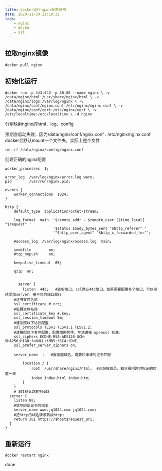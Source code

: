 ```yaml
---
title: docker运行nginx配置证书
date: 2020-11-30 21:18:32
tags:
	- nginx
	- docker
	- ssl
---
```


## 拉取nginx镜像

`docker pull nginx`

## 初始化运行

`docker run -p 443:443 -p 80:80 --name nginx \
-v /data/nginx/html:/usr/share/nginx/html \
-v /data/nginx/logs:/var/log/nginx \
-v /data/nginx/conf/nginx.conf:/etc/nginx/nginx.conf \
-v /data/nginx/conf/cert:/etc/nginx/cert \
-v /etc/localtime:/etc/localtime \
-d nginx`

分别映射nginx的html、log、config

预期会启动失败，因为/data/nginx/conf/nginx.conf : /etc/nginx/nginx.conf docker会默认mount一个文件夹，实际上是个文件

`rm -rf /data/nginx/config/nginx.conf`

创建正确的nginx配置

```
worker_processes  1;

error_log  /var/log/nginx/error.log warn;
pid        /var/run/nginx.pid;

events {
    worker_connections  1024;
}

http {
    default_type  application/octet-stream;

    log_format  main  '$remote_addr - $remote_user [$time_local] "$request" '
                      '$status $body_bytes_sent "$http_referer" '
                      '"$http_user_agent" "$http_x_forwarded_for"';

    #access_log  /var/log/nginx/access.log  main;

    sendfile        on;
    #tcp_nopush     on;

    keepalive_timeout  65;

    gzip  on;
	

	  server {
		listen	443;   #监听端口，ssl默认443端口。如果需要配置多个端口，可以继续添加server，用不同的端口就行
    #证书文件名称
    ssl_certificate #.crt; 
    #私钥文件名称
    ssl_certificate_key #.key; 
    ssl_session_timeout 5m;
    #请按照以下协议配置
    ssl_protocols TLSv1 TLSv1.1 TLSv1.2; 
    #请按照以下套件配置，配置加密套件，写法遵循 openssl 标准。
    ssl_ciphers ECDHE-RSA-AES128-GCM-SHA256:HIGH:!aNULL:!MD5:!RC4:!DHE; 
    ssl_prefer_server_ciphers on;
    
    server_name  ;   #服务器域名，需要和申请的证书匹配
		
		location / {
			root  /usr/share/nginx/html;  #网站根目录，和容器创建时指定的位置一致
			index index.html index.htm;
		}
	}
	# 301默认跳转到443
  server {
    listen 80;
    #填写绑定证书的域名
    server_name www.jq1024.com jq1024.com;
    #把http的域名请求转成https
    return 301 https://$host$request_uri;
  }
}
```

## 重新运行

`docker restart nginx`

done

